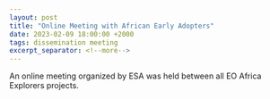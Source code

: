 ```yaml
---
layout: post
title: "Online Meeting with African Early Adopters"
date: 2023-02-09 18:00:00 +2000
tags: dissemination meeting
excerpt_separator: <!--more-->
---
```


An online meeting organized by ESA was held between all EO Africa Explorers projects.
